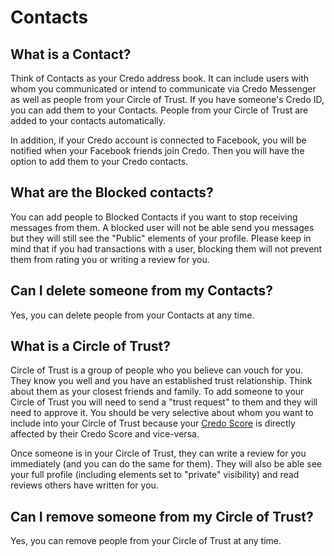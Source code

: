 # Contacts

## What is a Contact?
Think of Contacts as your Credo address book. It can include users with whom you communicated or intend to communicate via Credo Messenger as well as people from your Circle of Trust. If you have someone's Credo ID, you can add them to your Contacts. People from your Circle of Trust are added to your contacts automatically.

In addition, if your Credo account is connected to Facebook, you will be notified when your Facebook friends join Credo. Then you will have the option to add them to your Credo contacts.

## What are the Blocked contacts?
You can add people to Blocked Contacts if you want to stop receiving messages from them. A blocked user will not be able send you messages but they will still see the "Public" elements of your profile. Please keep in mind that if you had transactions with a user, blocking them will not prevent them from rating you or writing a review for you.

## Can I delete someone from my Contacts?
Yes, you can delete people from your Contacts at any time.

## What is a Circle of Trust?
Circle of Trust is a group of people who you believe can vouch for you. They know you well and you have an established trust relationship. Think about them as your closest friends and family. To add someone to your Circle of Trust you will need to send a "trust request" to them and they will need to approve it. You should be very selective about whom you want to include into your Circle of Trust because your [Credo Score](reputation-and-feedback#what-is-the-credo-score-and-how-is-it-calculated) is directly affected by their Credo Score and vice-versa.

Once someone is in your Circle of Trust, they can write a review for you immediately (and you can do the same for them). They will also be able see your full profile (including elements set to "private" visibility) and read reviews others have written for you.

## Can I remove someone from my Circle of Trust?
Yes, you can remove people from your Circle of Trust at any time.